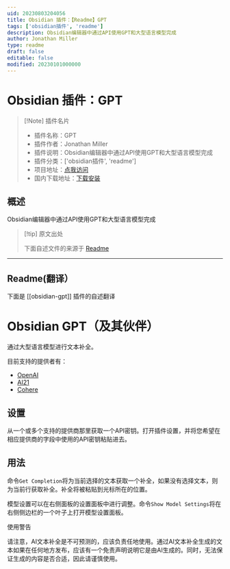 ```yaml
---
uid: 20230803204056
title: Obsidian 插件：【Readme】GPT
tags: ['obsidian插件', 'readme']
description: Obsidian编辑器中通过API使用GPT和大型语言模型完成
author: Jonathan Miller
type: readme
draft: false
editable: false
modified: 20230101000000
---
```


# Obsidian 插件：GPT

> [!Note] 插件名片
> - 插件名称：GPT
> - 插件作者：Jonathan Miller
> - 插件说明：Obsidian编辑器中通过API使用GPT和大型语言模型完成
> - 插件分类：['obsidian插件', 'readme']
> - 项目地址：[点我访问](https://github.com/jmilldotdev/obsidian-gpt)
> - 国内下载地址：[下载安装](https://pkmer.cn/products/plugin/pluginMarket/?obsidian-gpt)

## 概述

Obsidian编辑器中通过API使用GPT和大型语言模型完成



> [!tip] 原文出处
> 
>下面自述文件的来源于 [Readme](https://ghproxy.net/https://raw.githubusercontent.com/jmilldotdev/obsidian-gpt/main/README.md)
> 

---

## Readme(翻译）

下面是 [[obsidian-gpt]] 插件的自述翻译


# Obsidian GPT（及其伙伴）

通过大型语言模型进行文本补全。

目前支持的提供者有：
- [OpenAI](https://openai.com/api/)
- [AI21](https://studio.ai21.com/overview)
- [Cohere](https://cohere.ai/)

## 设置

从一个或多个支持的提供商那里获取一个API密钥。打开插件设置，并将您希望在相应提供商的字段中使用的API密钥粘贴进去。

## 用法

命令`Get Completion`将为当前选择的文本获取一个补全，如果没有选择文本，则为当前行获取补全。补全将被粘贴到光标所在的位置。

模型设置可以在右侧面板的设置面板中进行调整。命令`Show Model Settings`将在右侧侧边栏的一个叶子上打开模型设置面板。

使用警告

请注意，AI文本补全是不可预测的，应该负责任地使用。通过AI文本补全生成的文本如果在任何地方发布，应该有一个免责声明说明它是由AI生成的。同时，无法保证生成的内容是否合适，因此请谨慎使用。



